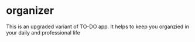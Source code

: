 # organizer

This is an upgraded variant of TO-DO app. It helps to keep you organzied in your daily and professional life
